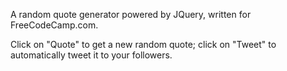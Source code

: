 A random quote generator powered by JQuery, written for FreeCodeCamp.com.

Click on "Quote" to get a new random quote; click on "Tweet" to automatically tweet it to your followers.
